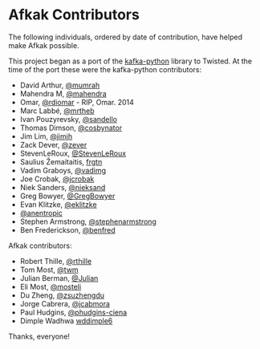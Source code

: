 # Afkak Contributors

The following individuals, ordered by date of contribution, have helped make Afkak possible.

This project began as a port of the [kafka-python][kafka-python] library to Twisted.
At the time of the port these were the kafka-python contributors:

* David Arthur, [@mumrah](https://github.com/mumrah)
* Mahendra M, [@mahendra](https://github.com/mahendra)
* Omar, [@rdiomar](https://github.com/rdiomar) - RIP, Omar. 2014
* Marc Labbé, [@mrtheb](https://github.com/mrtheb)
* Ivan Pouzyrevsky, [@sandello](https://github.com/sandello)
* Thomas Dimson, [@cosbynator](https://github.com/cosbynator)
* Jim Lim, [@jimjh](https://github.com/jimjh)
* Zack Dever, [@zever](https://github.com/zever)
* StevenLeRoux, [@StevenLeRoux](https://github.com/StevenLeRoux)
* Saulius Žemaitaitis, [frgtn](https://github.com/frgtn)
* Vadim Graboys, [@vadimg](https://github.com/vadimg)
* Joe Crobak, [@jcrobak](https://github.com/jcrobak)
* Niek Sanders, [@nieksand](https://github.com/nieksand)
* Greg Bowyer, [@GregBowyer](https://github.com/GregBowyer)
* Evan Klitzke, [@eklitzke](https://github.com/eklitzke)
* [@anentropic](https://github.com/anentropic)
* Stephen Armstrong, [@stephenarmstrong](https://github.com/stephenarmstrong)
* Ben Frederickson, [@benfred](https://github.com/benfred)

Afkak contributors:

* Robert Thille, [@rthille](https://github.com/rthille)
* Tom Most, [@twm](https://github.com/twm)
* Julian Berman, [@Julian](https://github.com/Julian)
* Eli Most, [@mosteli](https://github.com/mosteli)
* Du Zheng, [@zsuzhengdu](https://github.com/zsuzhengdu)
* Jorge Cabrera, [@jcabmora](https://github.com/jcabmora)
* Paul Hudgins, [@phudgins-ciena](https://github.com/phudgins-ciena)
* Dimple Wadhwa [wddimple6](https://github.com/wddimple6)

Thanks, everyone!

[kafka-python]: https://github.com/mumrah/kafka-python
